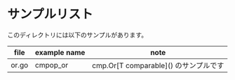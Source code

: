 # サンプルリスト

このディレクトリには以下のサンプルがあります。

| file  | example name | note                                      |
| ----- | ------------ | ----------------------------------------- |
| or.go | cmpop_or     | cmp.Or\[T comparable\]\(\) のサンプルです |
